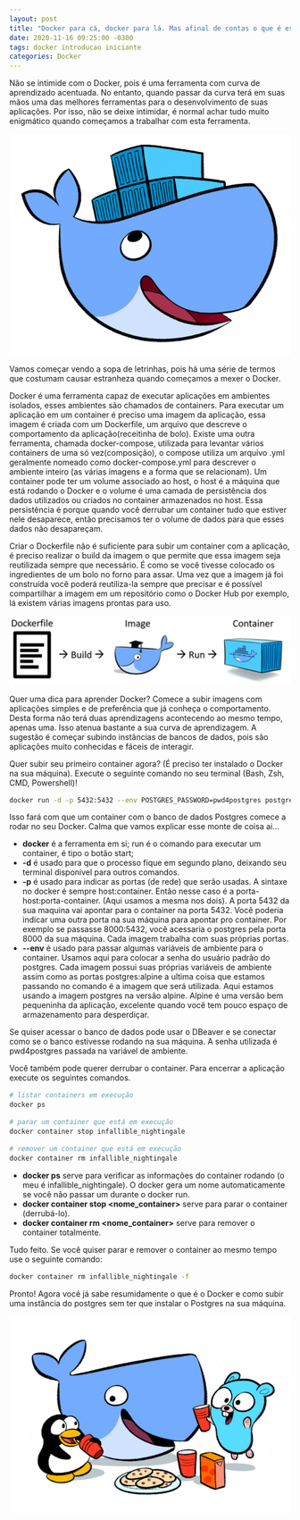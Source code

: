 ```yaml
---
layout: post
title: "Docker para cá, docker para lá. Mas afinal de contas o que é esse tal de docker ai?!"
date: 2020-11-16 09:25:00 -0300
tags: docker introducao iniciante
categories: Docker
---
```


Não se intimide com o Docker, pois é uma ferramenta com curva de aprendizado acentuada. No entanto, quando passar da curva terá em suas mãos uma das melhores ferramentas para o desenvolvimento de suas aplicações. Por isso, não se deixe intimidar, é normal achar tudo muito enigmático quando começamos a trabalhar com esta ferramenta.

![Docker](/assets/img/posts/2020-11-16-docker-cartoon.png)

Vamos começar vendo a sopa de letrinhas, pois há uma série de termos que costumam causar estranheza quando começamos a mexer o Docker.

Docker é uma ferramenta capaz de executar aplicações em ambientes isolados, esses ambientes são chamados de containers. Para executar um aplicação em um container é preciso uma imagem da aplicação, essa imagem é criada com um Dockerfile, um arquivo que descreve o comportamento da aplicação(receitinha de bolo). Existe uma outra ferramenta, chamada docker-compose, utilizada para levantar vários containers de uma só vez(composição), o compose utiliza um arquivo .yml geralmente nomeado como docker-compose.yml para descrever o ambiente inteiro (as várias imagens e a forma que se relacionam). Um container pode ter um volume associado ao host, o host é a máquina que está rodando o Docker e o volume é uma camada de persistência dos dados utilizados ou criados no container armazenados no host. Essa persistência é porque quando você derrubar um container tudo que estiver nele desaparece, então precisamos ter o volume de dados para que esses dados não desapareçam.

Criar o Dockerfile não é suficiente para subir um container com a aplicação, é preciso realizar o build da imagem o que permite que essa imagem seja reutilizada sempre que necessário. É como se você tivesse colocado os ingredientes de um bolo no forno para assar. Uma vez que a imagem já foi construída você poderá reutiliza-la sempre que precisar e é possível compartilhar a imagem em um repositório como o Docker Hub por exemplo, lá existem várias imagens prontas para uso.

![Docker Build](/assets/img/posts/2020-11-16-docker-build.png)

Quer uma dica para aprender Docker? Comece a subir imagens com aplicações simples e de preferência que já conheça o comportamento. Desta forma não terá duas aprendizagens acontecendo ao mesmo tempo, apenas uma. Isso atenua bastante a sua curva de aprendizagem. A sugestão é começar subindo instâncias de bancos de dados, pois são aplicações muito conhecidas e fáceis de interagir.

Quer subir seu primeiro container agora? (É preciso ter instalado o Docker na sua máquina). Execute o seguinte comando no seu terminal (Bash, Zsh, CMD, Powershell)!
```bash
docker run -d -p 5432:5432 --env POSTGRES_PASSWORD=pwd4postgres postgres:alpine
```

Isso fará com que um container com o banco de dados Postgres comece a rodar no seu Docker. Calma que vamos explicar esse monte de coisa ai...

- **docker** é a ferramenta em si;
  run é o comando para executar um container, é tipo o botão start;
- **-d** é usado para que o processo fique em segundo plano, deixando seu terminal disponível para outros comandos.
- **-p** é usado para indicar as portas (de rede) que serão usadas. A sintaxe no docker é sempre host:container. Então nesse caso é a porta-host:porta-container. (Aqui usamos a mesma nos dois). A porta 5432 da sua maquina vai apontar para o container na porta 5432. Você poderia indicar uma outra porta na sua máquina para apontar pro container. Por exemplo se passasse 8000:5432, você acessaria o postgres pela porta 8000 da sua máquina. Cada imagem trabalha com suas próprias portas.
- **--env** é usado para passar algumas variáveis de ambiente para o container. Usamos aqui para colocar a senha do usuário padrão do postgres. Cada imagem possui suas próprias variáveis de ambiente assim como as portas
  postgres:alpine a ultima coisa que estamos passando no comando é a imagem que será utilizada. Aqui estamos usando a imagem postgres na versão alpine. Alpine é uma versão bem pequeninha da aplicação, excelente quando você tem pouco espaço de armazenamento para desperdiçar.

Se quiser acessar o banco de dados pode usar o DBeaver e se conectar como se o banco estivesse rodando na sua máquina. A senha utilizada é pwd4postgres passada na variável de ambiente.

Você também pode querer derrubar o container. Para encerrar a aplicação execute os seguintes comandos.
```bash
# listar containers em execução
docker ps
```
```bash
# parar um container que está em execução
docker container stop infallible_nightingale
```
```bash
# remover um container que está em execução
docker container rm infallible_nightingale
```

- **docker ps** serve para verificar as informações do container rodando (o meu é infallible_nightingale). O docker gera um nome automaticamente se você não passar um durante o docker run.
- **docker container stop <nome_container>** serve para parar o container (derrubá-lo).
- **docker container rm <nome_container>** serve para remover o container totalmente.

Tudo feito. Se você quiser parar e remover o container ao mesmo tempo use o seguinte comando:

```bash
docker container rm infallible_nightingale -f
```
Pronto! Agora você já sabe resumidamente o que é o Docker e como subir uma instância do postgres sem ter que instalar o Postgres na sua máquina.

![Amigos do Docker](/assets/img/posts/2020-11-16-docker-friends.png)